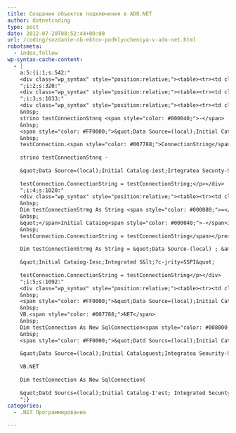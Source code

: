 ```yaml
---
title: Создание объектов подключения в ADO.NET
author: dotnetcoding
type: post
date: 2012-07-20T08:52:44+00:00
url: /coding/sozdanie-ob-ektov-podklyucheniya-v-ado-net.html
robotsmeta:
  - index,follow
wp-syntax-cache-content:
  - |
    a:5:{i:1;s:542:"
    <div class="wp_syntax" style="position:relative;"><table><tr><td class="code"><pre class="cpp" style="font-family:monospace;">SqlConrertion LestConnection <span style="color: #000080;">=</span> <span style="color: #0000dd;">new</span> SqlCcnnscr.<span style="color: #007788;">ion</span> <span style="color: #008000;">&#123;</span><span style="color: #008000;">&#41;</span> <span style="color: #008080;">;</span></pre></td></tr></table><p class="theCode" style="display:none;">SqlConrertion LestConnection = new SqlCcnnscr.ion {) ;</p></div>
    ";i:2;s:320:"
    <div class="wp_syntax" style="position:relative;"><table><tr><td class="code"><pre class="cpp" style="font-family:monospace;">Dim testConr.<span style="color: #007788;">ection</span> As New SqiConnection</pre></td></tr></table><p class="theCode" style="display:none;">Dim testConr.ection As New SqiConnection</p></div>
    ";i:3;s:1033:"
    <div class="wp_syntax" style="position:relative;"><table><tr><td class="code"><pre class="cpp" style="font-family:monospace;">SqlConnection testConnection <span style="color: #000080;">=</span> <span style="color: #0000dd;">new</span> Sql cornecUcn <span style="color: #0000dd;">0</span> <span style="color: #008080;">;</span>
    &nbsp;
    strino testConnectionStnnq <span style="color: #000040;">-</span>
    &nbsp;
    <span style="color: #FF0000;">&quot;Data Source=(local);Initial Catalog-iest;Irtegratea Secunty-SSPl&quot;</span><span style="color: #008080;">;</span>
    &nbsp;
    testConnection.<span style="color: #007788;">ConnectionString</span> <span style="color: #000080;">=</span> testConnectionString<span style="color: #008080;">;</span></pre></td></tr></table><p class="theCode" style="display:none;">SqlConnection testConnection = new Sql cornecUcn 0 ;
    
    strino testConnectionStnnq -
    
    &quot;Data Source=(local);Initial Catalog-iest;Irtegratea Secunty-SSPl&quot;;
    
    testConnection.ConnectionString = testConnectionString;</p></div>
    ";i:4;s:1020:"
    <div class="wp_syntax" style="position:relative;"><table><tr><td class="code"><pre class="cpp" style="font-family:monospace;">Dim testConnection As New SqlConnection
    &nbsp;
    Dim testConnectionStrmg As String <span style="color: #000080;">=</span> <span style="color: #FF0000;">&quot;Data Source-(local) ;	&amp;
    &nbsp;
    &quot;</span>Initial Cataiog<span style="color: #000040;">-</span>Iesc<span style="color: #008080;">;</span>Integrated S<span style="color: #000080;">&lt;</span><span style="color: #008080;">?</span>c<span style="color: #000040;">-</span>jrity<span style="color: #000080;">=</span>SSPI<span style="color: #FF0000;">&quot;
    &nbsp;
    testConnection.ConnectionString = testConnectionString</span></pre></td></tr></table><p class="theCode" style="display:none;">Dim testConnection As New SqlConnection
    
    Dim testConnectionStrmg As String = &quot;Data Source-(local) ;	&amp;
    
    &quot;Initial Cataiog-Iesc;Integrated S&lt;?c-jrity=SSPI&quot;
    
    testConnection.ConnectionString = testConnectionString</p></div>
    ";i:5;s:1092:"
    <div class="wp_syntax" style="position:relative;"><table><tr><td class="code"><pre class="cpp" style="font-family:monospace;">SqlConnection teatConnection<span style="color: #000080;">=</span> <span style="color: #0000dd;">new</span> SqlConnection <span style="color: #008000;">&#40;</span>
    &nbsp;
    <span style="color: #FF0000;">&quot;Data Source=(local);Initial Cataloguest;Integratea Seourity-SSPI&quot;</span><span style="color: #008000;">&#41;</span><span style="color: #008080;">;</span>
    &nbsp;
    VB.<span style="color: #007788;">NET</span>
    &nbsp;
    Dim testConnection As New SqlConnection<span style="color: #008000;">&#40;</span>
    &nbsp;
    <span style="color: #FF0000;">&quot;Datd Sourcs=(local);Initial Catalog-I'est; Integrated Secunty-SSPI'')</span></pre></td></tr></table><p class="theCode" style="display:none;">SqlConnection teatConnection= new SqlConnection (
    
    &quot;Data Source=(local);Initial Cataloguest;Integratea Seourity-SSPI&quot;);
    
    VB.NET
    
    Dim testConnection As New SqlConnection(
    
    &quot;Datd Sourcs=(local);Initial Catalog-I'est; Integrated Secunty-SSPI'')</p></div>
    ";}
categories:
  - .NET Программирование

---
```

